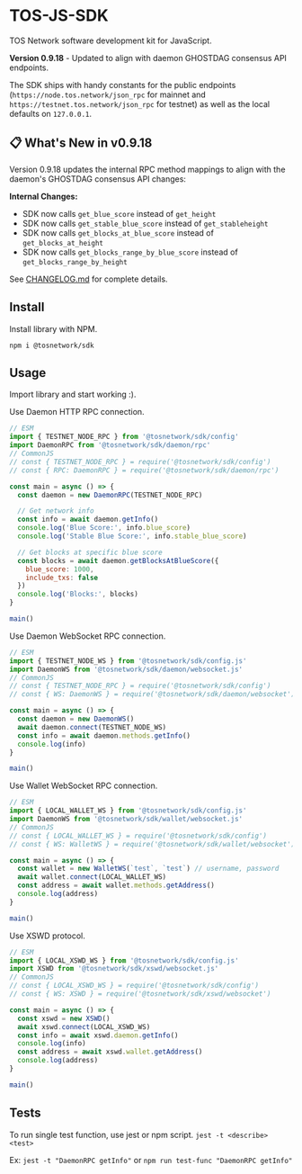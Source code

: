 # TOS-JS-SDK

TOS Network software development kit for JavaScript.

**Version 0.9.18** - Updated to align with daemon GHOSTDAG consensus API endpoints.

The SDK ships with handy constants for the public endpoints (`https://node.tos.network/json_rpc` for mainnet and `https://testnet.tos.network/json_rpc` for testnet) as well as the local defaults on `127.0.0.1`.

## 📋 What's New in v0.9.18

Version 0.9.18 updates the internal RPC method mappings to align with the daemon's GHOSTDAG consensus API changes:

**Internal Changes:**
- SDK now calls `get_blue_score` instead of `get_height`
- SDK now calls `get_stable_blue_score` instead of `get_stableheight`
- SDK now calls `get_blocks_at_blue_score` instead of `get_blocks_at_height`
- SDK now calls `get_blocks_range_by_blue_score` instead of `get_blocks_range_by_height`

See [CHANGELOG.md](./CHANGELOG.md) for complete details.

## Install

Install library with NPM.

`npm i @tosnetwork/sdk`

## Usage

Import library and start working :).

Use Daemon HTTP RPC connection.

```js
// ESM
import { TESTNET_NODE_RPC } from '@tosnetwork/sdk/config'
import DaemonRPC from '@tosnetwork/sdk/daemon/rpc'
// CommonJS
// const { TESTNET_NODE_RPC } = require('@tosnetwork/sdk/config')
// const { RPC: DaemonRPC } = require('@tosnetwork/sdk/daemon/rpc')

const main = async () => {
  const daemon = new DaemonRPC(TESTNET_NODE_RPC)

  // Get network info
  const info = await daemon.getInfo()
  console.log('Blue Score:', info.blue_score)
  console.log('Stable Blue Score:', info.stable_blue_score)

  // Get blocks at specific blue score
  const blocks = await daemon.getBlocksAtBlueScore({
    blue_score: 1000,
    include_txs: false
  })
  console.log('Blocks:', blocks)
}

main()
```

Use Daemon WebSocket RPC connection.

```js
// ESM
import { TESTNET_NODE_WS } from '@tosnetwork/sdk/config.js'
import DaemonWS from '@tosnetwork/sdk/daemon/websocket.js'
// CommonJS
// const { TESTNET_NODE_RPC } = require('@tosnetwork/sdk/config')
// const { WS: DaemonWS } = require('@tosnetwork/sdk/daemon/websocket')

const main = async () => {
  const daemon = new DaemonWS()
  await daemon.connect(TESTNET_NODE_WS)
  const info = await daemon.methods.getInfo()
  console.log(info)
}

main()
```

Use Wallet WebSocket RPC connection.

```js
// ESM
import { LOCAL_WALLET_WS } from '@tosnetwork/sdk/config.js'
import DaemonWS from '@tosnetwork/sdk/wallet/websocket.js'
// CommonJS
// const { LOCAL_WALLET_WS } = require('@tosnetwork/sdk/config')
// const { WS: WalletWS } = require('@tosnetwork/sdk/wallet/websocket')

const main = async () => {
  const wallet = new WalletWS(`test`, `test`) // username, password
  await wallet.connect(LOCAL_WALLET_WS)
  const address = await wallet.methods.getAddress()
  console.log(address)
}

main()
```

Use XSWD protocol.

```js
// ESM
import { LOCAL_XSWD_WS } from '@tosnetwork/sdk/config.js'
import XSWD from '@tosnetwork/sdk/xswd/websocket.js'
// CommonJS
// const { LOCAL_XSWD_WS } = require('@tosnetwork/sdk/config')
// const { WS: XSWD } = require('@tosnetwork/sdk/xswd/websocket')

const main = async () => {
  const xswd = new XSWD()
  await xswd.connect(LOCAL_XSWD_WS)
  const info = await xswd.daemon.getInfo()
  console.log(info)
  const address = await xswd.wallet.getAddress()
  console.log(address)
}

main()
```

## Tests

To run single test function, use jest or npm script.
`jest -t <describe> <test>`

Ex: `jest -t "DaemonRPC getInfo"` or `npm run test-func "DaemonRPC getInfo"`
